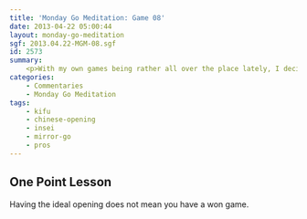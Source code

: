 ```yaml
---
title: 'Monday Go Meditation: Game 08'
date: 2013-04-22 05:00:44
layout: monday-go-meditation
sgf: 2013.04.22-MGM-08.sgf
id: 2573
summary:
	<p>With my own games being rather all over the place lately, I decided to try something new and review a game that I had a chance to see live online. This is between an insei in China (Black) and a Chinese professional (White). Since the Chinese Opening is currently a big part of my go, this game was the best choice since I got to see how stronger players not only utilize the Chinese Opening, but how they dealt with a mirror opening.</p>
categories:
	- Commentaries
	- Monday Go Meditation
tags:
	- kifu
	- chinese-opening
	- insei
	- mirror-go
	- pros
---
```


## One Point Lesson

Having the ideal opening does not mean you have a won game.
